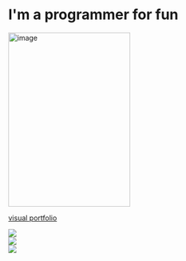 # I'm a programmer for fun

<img width="244" height="349" alt="image" src="https://github.com/user-attachments/assets/71e702cd-586c-4658-a042-37709f74a681" />


[visual portfolio](https://niooi.sh/portfolio)

![](https://github-readme-stats.vercel.app/api?username=niooii&theme=highcontrast&hide_border=false&include_all_commits=true&count_private=true&hide_rank=true)<br/>
![](https://github-readme-streak-stats.herokuapp.com/?user=niooii&theme=highcontrast&hide_border=false)<br/>
![](https://github-readme-stats.vercel.app/api/top-langs/?username=niooii&theme=highcontrast&hide_border=false&include_all_commits=false&count_private=false&layout=compact)
